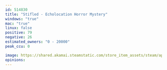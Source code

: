 ```yaml
---
id: 514830
title: "Stifled - Echolocation Horror Mystery"
windows: "true"
mac: "true"
linux: false
positive: 79
negative: 26
estimated_owners: "0 - 20000"
peak_ccu: 0

image: https://shared.akamai.steamstatic.com/store_item_assets/steam/apps/514830/header.jpg?t=1548759874
opinions:
---
```

